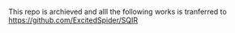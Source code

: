 This repo is archieved and alll the following works is tranferred to  
https://github.com/ExcitedSpider/SQIR
